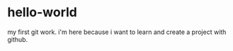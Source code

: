 # hello-world
my first git work.
i'm here because i want to learn and create a project with github.
